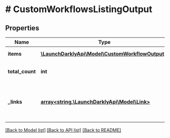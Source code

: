 # # CustomWorkflowsListingOutput

## Properties

Name | Type | Description | Notes
------------ | ------------- | ------------- | -------------
**items** | [**\LaunchDarklyApi\Model\CustomWorkflowOutput[]**](CustomWorkflowOutput.md) | An array of workflows |
**total_count** | **int** | Total number of workflows |
**_links** | [**array<string,\LaunchDarklyApi\Model\Link>**](Link.md) | The location and content type of related resources |

[[Back to Model list]](../../README.md#models) [[Back to API list]](../../README.md#endpoints) [[Back to README]](../../README.md)
